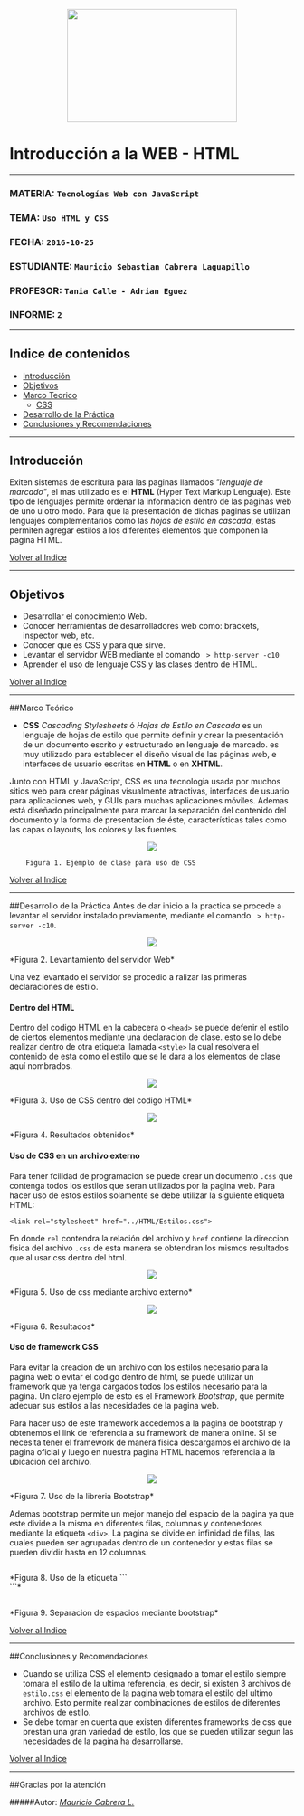 <p align="center">
<img src="http://www.epn.edu.ec/gui/header/logo.svg" width="300" height="200">
</p>

# Introducción a la WEB - HTML
***
### MATERIA:        `Tecnologías Web con JavaScript`
### TEMA:           `Uso HTML y CSS`
### FECHA:          `2016-10-25`
### ESTUDIANTE:     `Mauricio Sebastian Cabrera Laguapillo`
### PROFESOR:       `Tania Calle - Adrian Eguez`
### INFORME:        `2`
***


## <a name="indice"></a> Indice de contenidos

- <a href="#intro">Introducción</a>
- <a href="#objetivos">Objetivos</a>
- <a href="#marco">Marco Teorico</a>
  * <a href="#css">CSS</a>
- <a href="#desarrollo">Desarrollo de la Práctica</a>
- <a href="#conrec">Conclusiones y Recomendaciones</a> 

___

<a name="intro"></a>

## Introducción

Exiten sistemas de escritura para las paginas llamados *"lenguaje de marcado"*, el mas utilizado es el **HTML** (Hyper Text Markup Lenguaje). Este tipo de lenguajes permite ordenar la informacion dentro de las paginas web de uno u otro modo. Para que la presentación de dichas paginas se utilizan lenguajes complementarios como las *hojas de estilo en cascada*, estas permiten agregar estilos a los diferentes elementos que componen la pagina HTML.

<a href="#indice">Volver al Indice</a>
***
<a name="objetivos"></a>
## Objetivos

- Desarrollar el conocimiento Web.
- Conocer herramientas de desarrolladores web como: brackets, inspector web, etc.
- Conocer que es CSS y para que sirve.
- Levantar el servidor WEB mediante el comando ``` > http-server -c10``` 
- Aprender el uso de lenguaje CSS y las clases dentro de HTML.

<a href="#indice">Volver al Indice</a>
***
<a name="marco"></a>
##Marco Teórico

- <a name="css"></a>**CSS** *Cascading Stylesheets* ó *Hojas de Estilo en Cascada* es un lenguaje de hojas de estilo que permite definir y crear la presentación de un documento escrito y estructurado en lenguaje de marcado. es muy utilizado para establecer el diseño visual de las páginas web, e interfaces de usuario escritas en **HTML** o en **XHTML**. 

Junto con HTML y JavaScript, CSS es una tecnologia usada por muchos sitios web para crear páginas visualmente atractivas, interfaces de usuario para aplicaciones web, y GUIs para muchas aplicaciones móviles. Ademas está diseñado principalmente para marcar la separación del contenido del documento y la forma de presentación de éste, características tales como las capas o layouts, los colores y las fuentes.


<p align="center">
<img src="https://raw.githubusercontent.com/mauseb20/Tec_Web_MC/Clase2-CSS/Informe%202/Imagenes/Ejemplo%20clase%20CSS.png">
</p>

        Figura 1. Ejemplo de clase para uso de CSS

<a href="#indice">Volver al Indice</a>
***
<a name="desarrollo"></a>
##Desarrollo de la Práctica
Antes de dar inicio a la practica se procede a levantar el servidor instalado previamente, mediante el comando ``` > http-server -c10```.
<p align="center">
<img src="https://raw.githubusercontent.com/mauseb20/Tec_Web_MC/Clase2-CSS/Informe%202/Imagenes/Levatar%20el%20servidor.png">
</p>
*Figura 2. Levantamiento del servidor Web*

Una vez levantado el servidor se procedio a ralizar las primeras declaraciones de estilo.

#### Dentro del HTML
Dentro del codigo HTML en la cabecera o ```<head>``` se puede defenir el estilo de ciertos elementos mediante una declaracion de clase. esto se lo debe realizar dentro de otra etiqueta llamada ```<style>``` la cual resolvera el contenido de esta como el estilo que se le dara a los elementos de clase aquí nombrados.
<p align="center">
<img src="https://raw.githubusercontent.com/mauseb20/Tec_Web_MC/Clase2-CSS/HTML/Imagenes/Style%20en%20html.png">
</p>
*Figura 3. Uso de CSS dentro del codigo HTML*

<p align="center">
<img src="https://raw.githubusercontent.com/mauseb20/Tec_Web_MC/Clase2-CSS/HTML/Imagenes/Style%20en%20html2.png">
</p>
*Figura 4. Resultados obtenidos*

#### Uso de CSS en un archivo externo 

Para tener fcilidad de programacion se puede crear un documento ```.css``` que contenga todos los estilos que seran utilizados por la pagina web. Para hacer uso de estos estilos solamente se debe utilizar la siguiente etiqueta HTML: 

```<link rel="stylesheet" href="../HTML/Estilos.css">```

En donde ```rel``` contendra la relación del archivo y ```href``` contiene la direccion fisica del archivo ```.css``` de esta manera se obtendran los mismos resultados que al usar css dentro del html.
<p align="center">
<img src="https://raw.githubusercontent.com/mauseb20/Tec_Web_MC/Clase2-CSS/HTML/Imagenes/Style%20en%20css2.png">
</p>
*Figura 5. Uso de css mediante archivo externo*

<p align="center">
<img src="https://raw.githubusercontent.com/mauseb20/Tec_Web_MC/Clase2-CSS/HTML/Imagenes/Style%20en%20css.png">
</p>
*Figura 6. Resultados*

#### Uso de framework CSS 

Para evitar la creacion de un archivo con los estilos necesario para la pagina web o evitar el codigo dentro de html, se puede utilizar un framework que ya tenga cargados todos los estilos necesario para la pagina. Un claro ejemplo de esto es el Framework *Bootstrap*, que permite adecuar sus estilos a las necesidades de la pagina web.

Para hacer uso de este framework accedemos a la pagina de bootstrap y obtenemos el link de referencia a su framework de manera online. Si se necesita tener el framework de manera fisica descargamos el archivo de la pagina oficial y luego en nuestra pagina HTML hacemos referencia a la ubicacion del archivo.
<p align="center">
<img src="https://raw.githubusercontent.com/mauseb20/Tec_Web_MC/Clase2-CSS/Informe%202/Imagenes/Uso%20de%20bootstrap.png">
</p>
*Figura 7. Uso de la libreria Bootstrap*

Ademas bootstrap permite un mejor manejo del espacio de la pagina ya que este divide a la misma en diferentes filas, columnas y contenedores mediante la etiqueta ```<div>```. La pagina se divide en infinidad de filas, las cuales pueden ser agrupadas dentro de un contenedor y estas filas se pueden dividir hasta en 12 columnas.

<p align="center">
<img src="">
</p>
*Figura 8. Uso de la etiqueta ```<div>```*

<p align="center">
<img src="">
</p>
*Figura 9. Separacion de espacios mediante bootstrap*

<a href="#indice">Volver al Indice</a>
***
<a name="conrec"></a>
##Conclusiones y Recomendaciones
- Cuando se utiliza CSS el elemento designado a tomar el estilo siempre tomara el estilo de la ultima referencia, es decir, si existen 3 archivos de ```estilo.css``` el elemento de la pagina web tomara el estilo del ultimo archivo. Esto permite realizar combinaciones de estilos de diferentes archivos de estilo.
- Se debe tomar en cuenta que existen diferentes frameworks de css que prestan una gran variedad de estilo, los que se pueden utilizar segun las necesidades de la pagina ha desarrollarse.


<a href="#indice">Volver al Indice</a>
***

##Gracias por la atención

#####Autor: *[Mauricio Cabrera L.](https://github.com/mauseb20)*